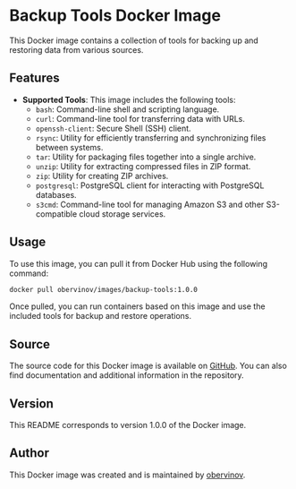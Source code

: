 # Backup Tools Docker Image

This Docker image contains a collection of tools for backing up and restoring data from various sources.

## Features

- **Supported Tools**: This image includes the following tools:
  - `bash`: Command-line shell and scripting language.
  - `curl`: Command-line tool for transferring data with URLs.
  - `openssh-client`: Secure Shell (SSH) client.
  - `rsync`: Utility for efficiently transferring and synchronizing files between systems.
  - `tar`: Utility for packaging files together into a single archive.
  - `unzip`: Utility for extracting compressed files in ZIP format.
  - `zip`: Utility for creating ZIP archives.
  - `postgresql`: PostgreSQL client for interacting with PostgreSQL databases.
  - `s3cmd`: Command-line tool for managing Amazon S3 and other S3-compatible cloud storage services.

## Usage

To use this image, you can pull it from Docker Hub using the following command:

```bash
docker pull obervinov/images/backup-tools:1.0.0
```

Once pulled, you can run containers based on this image and use the included tools for backup and restore operations.

## Source

The source code for this Docker image is available on [GitHub](https://github.com/obervinov/images/docker/backup-tools). You can also find documentation and additional information in the repository.

## Version

This README corresponds to version 1.0.0 of the Docker image.

## Author

This Docker image was created and is maintained by [obervinov](https://github.com/obervinov).
